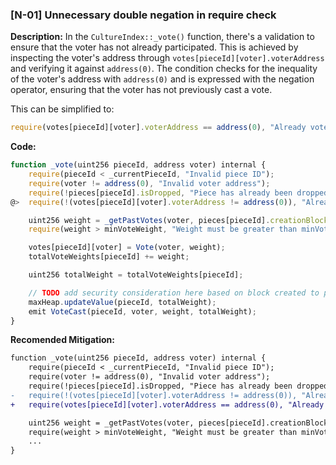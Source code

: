 ### [N-01] Unnecessary double negation in require check

**Description:**
In the `CultureIndex::_vote()` function, there's a validation to ensure that the voter has not already participated. This is achieved by inspecting the voter's address through `votes[pieceId][voter].voterAddress` and verifying it against `address(0)`. The condition checks for the inequality of the voter's address with `address(0)` and is expressed with the negation operator, ensuring that the voter has not previously cast a vote.

This can be simplified to:
```javascript
require(votes[pieceId][voter].voterAddress == address(0), "Already voted");
```

**Code:**
```javascript
function _vote(uint256 pieceId, address voter) internal {
    require(pieceId < _currentPieceId, "Invalid piece ID");
    require(voter != address(0), "Invalid voter address");
    require(!pieces[pieceId].isDropped, "Piece has already been dropped");
@>  require(!(votes[pieceId][voter].voterAddress != address(0)), "Already voted");  // @audit double NE ?

    uint256 weight = _getPastVotes(voter, pieces[pieceId].creationBlock);
    require(weight > minVoteWeight, "Weight must be greater than minVoteWeight");

    votes[pieceId][voter] = Vote(voter, weight);
    totalVoteWeights[pieceId] += weight;

    uint256 totalWeight = totalVoteWeights[pieceId];

    // TODO add security consideration here based on block created to prevent flash attacks on drops?
    maxHeap.updateValue(pieceId, totalWeight);
    emit VoteCast(pieceId, voter, weight, totalWeight);
}
```

**Recomended Mitigation:**
```diff
function _vote(uint256 pieceId, address voter) internal {
    require(pieceId < _currentPieceId, "Invalid piece ID");
    require(voter != address(0), "Invalid voter address");
    require(!pieces[pieceId].isDropped, "Piece has already been dropped");
-   require(!(votes[pieceId][voter].voterAddress != address(0)), "Already voted");
+   require(votes[pieceId][voter].voterAddress == address(0), "Already voted");

    uint256 weight = _getPastVotes(voter, pieces[pieceId].creationBlock);
    require(weight > minVoteWeight, "Weight must be greater than minVoteWeight");
    ...
}
```